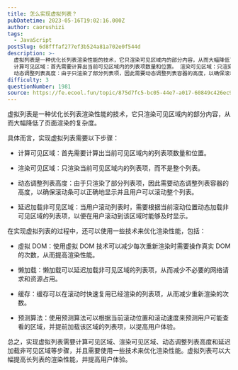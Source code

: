 ```yaml
---
title: 怎么实现虚拟列表？
pubDatetime: 2023-05-16T19:02:16.000Z
author: caorushizi
tags:
  - JavaScript
postSlug: 6d8fffaf277ef3b524a81a702e0f544d
description: >-
  虚拟列表是一种优化长列表渲染性能的技术，它只渲染可见区域内的部分内容，从而大幅降低了页面渲染的复杂度。 具体而言，实现虚拟列表需要以下步骤：
  计算可见区域：首先需要计算出当前可见区域内的列表项数量和位置。 渲染可见区域：只渲染当前可见区域内的列表项，而不是整个列表。
  动态调整列表高度：由于只渲染了部分列表项，因此需要动态调整列表容器的高度，以确保滚动条可以正确地显示并且用户可以滚动整个列表。 延迟
difficulty: 3
questionNumber: 1981
source: https://fe.ecool.fun/topic/875d7fc5-bc05-44e7-a017-60849c426ec9
---
```


虚拟列表是一种优化长列表渲染性能的技术，它只渲染可见区域内的部分内容，从而大幅降低了页面渲染的复杂度。

具体而言，实现虚拟列表需要以下步骤：

- 计算可见区域：首先需要计算出当前可见区域内的列表项数量和位置。

- 渲染可见区域：只渲染当前可见区域内的列表项，而不是整个列表。

- 动态调整列表高度：由于只渲染了部分列表项，因此需要动态调整列表容器的高度，以确保滚动条可以正确地显示并且用户可以滚动整个列表。

- 延迟加载非可见区域：当用户滚动列表时，需要根据当前滚动位置动态加载非可见区域的列表项，以便在用户滚动到该区域时能够及时显示。

在实现虚拟列表的过程中，还可以使用一些技术来优化渲染性能，包括：

- 虚拟 DOM：使用虚拟 DOM 技术可以减少每次重新渲染时需要操作真实 DOM 的次数，从而提高渲染性能。

- 懒加载：懒加载可以延迟加载非可见区域的列表项，从而减少不必要的网络请求和资源占用。

- 缓存：缓存可以在滚动时快速复用已经渲染的列表项，从而减少重新渲染的次数。

- 预测算法：使用预测算法可以根据当前滚动位置和滚动速度来预测用户可能查看的区域，并提前加载该区域的列表项，以提高用户体验。

总之，实现虚拟列表需要计算可见区域、渲染可见区域、动态调整列表高度和延迟加载非可见区域等步骤，并且需要使用一些技术来优化渲染性能。虚拟列表可以大幅提高长列表的渲染性能，并提高用户体验。
